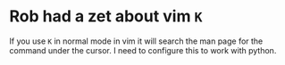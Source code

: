 # Rob had a zet about vim `K`

If you use `K` in normal mode in vim it will search the man page for the command under the cursor.
I need to configure this to work with python.


